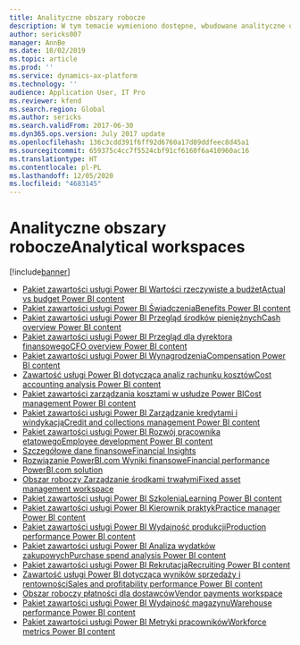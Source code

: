```yaml
---
title: Analityczne obszary robocze
description: W tym temacie wymieniono dostępne, wbudowane analityczne obszary robocze oraz wskazano zasoby, gdzie można uzyskać więcej informacji na ich temat.
author: sericks007
manager: AnnBe
ms.date: 10/02/2019
ms.topic: article
ms.prod: ''
ms.service: dynamics-ax-platform
ms.technology: ''
audience: Application User, IT Pro
ms.reviewer: kfend
ms.search.region: Global
ms.author: sericks
ms.search.validFrom: 2017-06-30
ms.dyn365.ops.version: July 2017 update
ms.openlocfilehash: 136c3cdd391f6ff92d6760a17d89ddfeec8d45a1
ms.sourcegitcommit: 659375c4cc7f5524cbf91cf6160f6a410960ac16
ms.translationtype: HT
ms.contentlocale: pl-PL
ms.lasthandoff: 12/05/2020
ms.locfileid: "4683145"
---
```

# <a name="analytical-workspaces"></a><span data-ttu-id="c32e7-103">Analityczne obszary robocze</span><span class="sxs-lookup"><span data-stu-id="c32e7-103">Analytical workspaces</span></span>
[!include[banner](../includes/banner.md)]

- [<span data-ttu-id="c32e7-104">Pakiet zawartości usługi Power BI Wartości rzeczywiste a budżet</span><span class="sxs-lookup"><span data-stu-id="c32e7-104">Actual vs budget Power BI content</span></span>](ledger-budgets-power-bi.md)
- [<span data-ttu-id="c32e7-105">Pakiet zawartości usługi Power BI Świadczenia</span><span class="sxs-lookup"><span data-stu-id="c32e7-105">Benefits Power BI content</span></span>](benefits-power-bi.md)
- [<span data-ttu-id="c32e7-106">Pakiet zawartości usługi Power BI Przegląd środków pieniężnych</span><span class="sxs-lookup"><span data-stu-id="c32e7-106">Cash overview Power BI content</span></span>](../../../finance/cash-bank-management/Cash-Overview-Power-BI-content.md)
- [<span data-ttu-id="c32e7-107">Pakiet zawartości usługi Power BI Przegląd dla dyrektora finansowego</span><span class="sxs-lookup"><span data-stu-id="c32e7-107">CFO overview Power BI content</span></span>](CFO-power-bi.md)
- [<span data-ttu-id="c32e7-108">Pakiet zawartości usługi Power BI Wynagrodzenia</span><span class="sxs-lookup"><span data-stu-id="c32e7-108">Compensation Power BI content</span></span>](compensation-power-bi.md)
- [<span data-ttu-id="c32e7-109">Zawartość usługi Power BI dotycząca analiz rachunku kosztów</span><span class="sxs-lookup"><span data-stu-id="c32e7-109">Cost accounting analysis Power BI content</span></span>](cost-accounting-analysis-content-pack.md) 
- [<span data-ttu-id="c32e7-110">Pakiet zawartości zarządzania kosztami w usłudze Power BI</span><span class="sxs-lookup"><span data-stu-id="c32e7-110">Cost management Power BI content</span></span>](cost-management-content-pack.md)
- [<span data-ttu-id="c32e7-111">Pakiet zawartości usługi Power BI Zarządzanie kredytami i windykacją</span><span class="sxs-lookup"><span data-stu-id="c32e7-111">Credit and collections management Power BI content</span></span>](../../../finance/accounts-receivable/credit-collections-power-bi.md)
- [<span data-ttu-id="c32e7-112">Pakiet zawartości usługi Power BI Rozwój pracownika etatowego</span><span class="sxs-lookup"><span data-stu-id="c32e7-112">Employee development Power BI content</span></span>](employee-development-PBI.md) 
- [<span data-ttu-id="c32e7-113">Szczegółowe dane finansowe</span><span class="sxs-lookup"><span data-stu-id="c32e7-113">Financial Insights</span></span>](financial-insights.md)
- [<span data-ttu-id="c32e7-114">Rozwiązanie PowerBI.com Wyniki finansowe</span><span class="sxs-lookup"><span data-stu-id="c32e7-114">Financial performance PowerBI.com solution</span></span>](financial-performance-power-bi-content-pack.md)
- [<span data-ttu-id="c32e7-115">Obszar roboczy Zarządzanie środkami trwałymi</span><span class="sxs-lookup"><span data-stu-id="c32e7-115">Fixed asset management workspace</span></span>](../../../finance/fixed-assets/Fixed-asset-management-workspace.md)
- [<span data-ttu-id="c32e7-116">Pakiet zawartości usługi Power BI Szkolenia</span><span class="sxs-lookup"><span data-stu-id="c32e7-116">Learning Power BI content</span></span>](learning-power-bi.md)
- [<span data-ttu-id="c32e7-117">Pakiet zawartości usługi Power BI Kierownik praktyk</span><span class="sxs-lookup"><span data-stu-id="c32e7-117">Practice manager Power BI content</span></span>](practice-manager-power-bi.md)
- [<span data-ttu-id="c32e7-118">Pakiet zawartości usługi Power BI Wydajność produkcji</span><span class="sxs-lookup"><span data-stu-id="c32e7-118">Production performance Power BI content</span></span>](production-performance-power-bi.md)
- [<span data-ttu-id="c32e7-119">Pakiet zawartości usługi Power BI Analiza wydatków zakupowych</span><span class="sxs-lookup"><span data-stu-id="c32e7-119">Purchase spend analysis Power BI content</span></span>](purchase-content-pack-for-power-bi.md) 
- [<span data-ttu-id="c32e7-120">Pakiet zawartości usługi Power BI Rekrutacja</span><span class="sxs-lookup"><span data-stu-id="c32e7-120">Recruiting Power BI content</span></span>](recruiting-analysis-power-bi-content-pack.md) 
- [<span data-ttu-id="c32e7-121">Zawartość usługi Power BI dotycząca wyników sprzedaży i rentowności</span><span class="sxs-lookup"><span data-stu-id="c32e7-121">Sales and profitability performance Power BI content</span></span>](sales-profitability-performance-content-pack.md)
- [<span data-ttu-id="c32e7-122">Obszar roboczy płatności dla dostawców</span><span class="sxs-lookup"><span data-stu-id="c32e7-122">Vendor payments workspace</span></span>](../../../finance/accounts-payable/Vendor-payments-workspace.md)
- [<span data-ttu-id="c32e7-123">Pakiet zawartości usługi Power BI Wydajność magazynu</span><span class="sxs-lookup"><span data-stu-id="c32e7-123">Warehouse performance Power BI content</span></span>](warehouse-power-bi-content.md)
- [<span data-ttu-id="c32e7-124">Pakiet zawartości usługi Power BI Metryki pracowników</span><span class="sxs-lookup"><span data-stu-id="c32e7-124">Workforce metrics Power BI content</span></span>](workforce-analysis-power-bi-content-pack.md)
